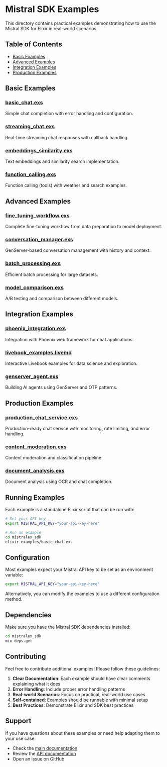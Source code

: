 # Mistral SDK Examples

This directory contains practical examples demonstrating how to use the Mistral SDK for Elixir in real-world scenarios.

## Table of Contents

- [Basic Examples](#basic-examples)
- [Advanced Examples](#advanced-examples)
- [Integration Examples](#integration-examples)
- [Production Examples](#production-examples)

## Basic Examples

### [basic_chat.exs](basic_chat.exs)
Simple chat completion with error handling and configuration.

### [streaming_chat.exs](streaming_chat.exs)
Real-time streaming chat responses with callback handling.

### [embeddings_similarity.exs](embeddings_similarity.exs)
Text embeddings and similarity search implementation.

### [function_calling.exs](function_calling.exs)
Function calling (tools) with weather and search examples.

## Advanced Examples

### [fine_tuning_workflow.exs](fine_tuning_workflow.exs)
Complete fine-tuning workflow from data preparation to model deployment.

### [conversation_manager.exs](conversation_manager.exs)
GenServer-based conversation management with history and context.

### [batch_processing.exs](batch_processing.exs)
Efficient batch processing for large datasets.

### [model_comparison.exs](model_comparison.exs)
A/B testing and comparison between different models.

## Integration Examples

### [phoenix_integration.exs](phoenix_integration.exs)
Integration with Phoenix web framework for chat applications.

### [livebook_examples.livemd](livebook_examples.livemd)
Interactive Livebook examples for data science and exploration.

### [genserver_agent.exs](genserver_agent.exs)
Building AI agents using GenServer and OTP patterns.

## Production Examples

### [production_chat_service.exs](production_chat_service.exs)
Production-ready chat service with monitoring, rate limiting, and error handling.

### [content_moderation.exs](content_moderation.exs)
Content moderation and classification pipeline.

### [document_analysis.exs](document_analysis.exs)
Document analysis using OCR and chat completion.

## Running Examples

Each example is a standalone Elixir script that can be run with:

```bash
# Set your API key
export MISTRAL_API_KEY="your-api-key-here"

# Run an example
cd mistralex_sdk
elixir examples/basic_chat.exs
```

## Configuration

Most examples expect your Mistral API key to be set as an environment variable:

```bash
export MISTRAL_API_KEY="your-api-key-here"
```

Alternatively, you can modify the examples to use a different configuration method.

## Dependencies

Make sure you have the Mistral SDK dependencies installed:

```bash
cd mistralex_sdk
mix deps.get
```

## Contributing

Feel free to contribute additional examples! Please follow these guidelines:

1. **Clear Documentation**: Each example should have clear comments explaining what it does
2. **Error Handling**: Include proper error handling patterns
3. **Real-world Scenarios**: Focus on practical, real-world use cases
4. **Self-contained**: Examples should be runnable with minimal setup
5. **Best Practices**: Demonstrate Elixir and SDK best practices

## Support

If you have questions about these examples or need help adapting them to your use case:

- Check the [main documentation](../docs/README.md)
- Review the [API documentation](../docs/api/)
- Open an issue on GitHub
